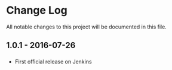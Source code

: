 # Change Log
All notable changes to this project will be documented in this file.

## 1.0.1 - 2016-07-26
###
- First official release on Jenkins
